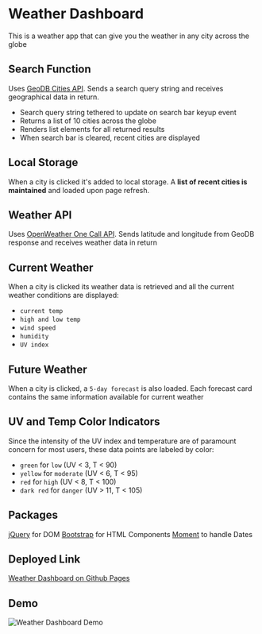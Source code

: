 # Weather Dashboard

This is a weather app that can give you the weather in any city across the globe

## Search Function
Uses [GeoDB Cities API](https://rapidapi.com/wirefreethought/api/geodb-cities/).
Sends a search query string and receives geographical data in return.
- Search query string tethered to update on search bar keyup event
- Returns a list of 10 cities across the globe
- Renders list elements for all returned results
- When search bar is cleared, recent cities are displayed

## Local Storage
When a city is clicked it's added to local storage. A **list of recent cities is maintained** and loaded upon page refresh.

## Weather API
Uses [OpenWeather One Call API](https://openweathermap.org/api/one-call-3).
Sends latitude and longitude from GeoDB response and receives weather data in return

## Current Weather
When a city is clicked its weather data is retrieved and all the current weather conditions are displayed:
- `current temp`
- `high and low temp`
- `wind speed`
- `humidity`
- `UV index`

## Future Weather
When a city is clicked, a `5-day forecast` is also loaded. Each forecast card contains the same information available for current weather

## UV and Temp Color Indicators
Since the intensity of the UV index and temperature are of paramount concern for most users, these data points are labeled by color:
- `green` for `low`  (UV < 3, T < 90)
- `yellow` for `moderate` (UV < 6, T < 95)
- `red` for `high` (UV < 8, T < 100)
- `dark red` for `danger` (UV > 11, T < 105)

## Packages
[jQuery](https://cdnjs.com/libraries/jquery) for DOM
[Bootstrap](https://cdnjs.com/libraries/bootstrap/5.1.3) for HTML Components
[Moment](https://cdnjs.com/libraries/moment.js/2.29.0) to handle Dates

## Deployed Link
[Weather Dashboard on Github Pages](https://codewizard-dt.github.io/open-weather-dashboard/)

## Demo
![Weather Dashboard Demo](./assets/images/demo.gif)